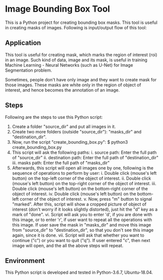 # Image Bounding Box Tool
This is a Python project for creating bounding box masks. This tool is useful in creating masks of images. Following is input/output flow of this tool:

## Application
This tool is useful for creating mask, which marks the region of interest (roi) in an image. Such kind of data, image and its mask, is useful in training Machine Learning - Neural Networks (such as U-Net) for Image Segmentation problem.

Sometimes, people don't have only image and they want to create mask for those images. These masks are white only in the region of object of interest, and hence becomes the annotation of an image.

## Steps
Following are the steps to use this Python script:
1. Create a folder "source_dir" and put all images in it.
2. Create two more folders (outside "source_dir"): "masks_dir" and "destination_dir".
3. Now, run the script "create_bounding_box.py":
		$ python3 create_bounding_box.py
4. This script will ask the following paths:
	i. source path: Enter the full path of "source_dir"
	ii. destination path: Enter the full path of "destination_dir"
	iii. masks path: Enter the full path of "masks_dir"
5. Afterwards, this script will open all images one by one, following is the sequence of operations to perform by user:
	i. Double click (mouse's left button) on the top-left corner of the object of interest.
	ii. Double click (mouse's left button) on the top-right corner of the object of interest.
	iii. Double click (mouse's left button) on the bottom-right corner of the object of interest.
	iv. Double click (mouse's left button) on the bottom-left corner of the object of interest.
	v. Now, press "m" button to signal "marked". After this, script will show a cropped picture of object of interest (don't worry if it looks slightly distorted), just hit the "d" key as a mark of "done".
	vi. Script will ask you to enter 'd', if you are done with this image, or to enter 'r', if user want to repeat all the operations with this image. If user save the mask in "masks_dir" and move this image from "source_dir" to "destination_dir", so that you don't see this image again, since it is done.
	vii. Script will ask that whether you want to continue ("c") or you want to quit ("q"). If user entered "c", then next image will open, and the all the above steps will repeat.

## Environment
This Python script is developed and tested in Python-3.6.7, Ubuntu-18.04.
